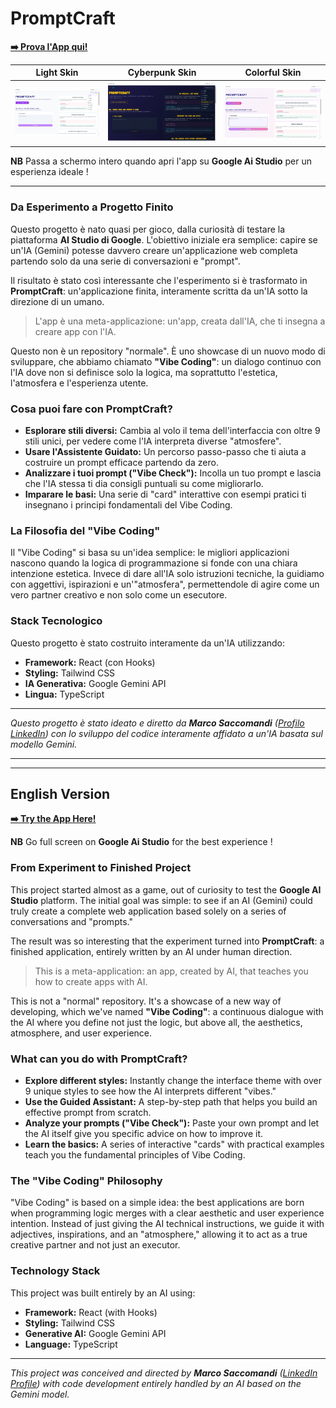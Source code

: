 # PromptCraft 

**[➡️ Prova l'App qui!](https://promptcraft-7665147795.us-west1.run.app)**

| Light Skin | Cyberpunk Skin | Colorful Skin |
| :---: | :---: | :---: |
| ![Light](images/screen1.png) | ![Cyberpunk](images/screen3.png) | ![Colorful](images/screen2.png) |

**NB** Passa a schermo intero quando apri l'app su **Google Ai Studio** per un esperienza ideale !

---

### Da Esperimento a Progetto Finito

Questo progetto è nato quasi per gioco, dalla curiosità di testare la piattaforma **AI Studio di Google**. L'obiettivo iniziale era semplice: capire se un'IA (Gemini) potesse davvero creare un'applicazione web completa partendo solo da una serie di conversazioni e "prompt".

Il risultato è stato così interessante che l'esperimento si è trasformato in **PromptCraft**: un'applicazione finita, interamente scritta da un'IA sotto la direzione di un umano.

> L'app è una meta-applicazione: un'app, creata dall'IA, che ti insegna a creare app con l'IA.

Questo non è un repository "normale". È uno showcase di un nuovo modo di sviluppare, che abbiamo chiamato **"Vibe Coding"**: un dialogo continuo con l'IA dove non si definisce solo la logica, ma soprattutto l'estetica, l'atmosfera e l'esperienza utente.

### Cosa puoi fare con PromptCraft?

-   **Esplorare stili diversi:** Cambia al volo il tema dell'interfaccia con oltre 9 stili unici, per vedere come l'IA interpreta diverse "atmosfere".
-   **Usare l'Assistente Guidato:** Un percorso passo-passo che ti aiuta a costruire un prompt efficace partendo da zero.
-   **Analizzare i tuoi prompt ("Vibe Check"):** Incolla un tuo prompt e lascia che l'IA stessa ti dia consigli puntuali su come migliorarlo.
-   **Imparare le basi:** Una serie di "card" interattive con esempi pratici ti insegnano i principi fondamentali del Vibe Coding.

### La Filosofia del "Vibe Coding"

Il "Vibe Coding" si basa su un'idea semplice: le migliori applicazioni nascono quando la logica di programmazione si fonde con una chiara intenzione estetica. Invece di dare all'IA solo istruzioni tecniche, la guidiamo con aggettivi, ispirazioni e un'"atmosfera", permettendole di agire come un vero partner creativo e non solo come un esecutore.

### Stack Tecnologico

Questo progetto è stato costruito interamente da un'IA utilizzando:

-   **Framework:** React (con Hooks)
-   **Styling:** Tailwind CSS
-   **IA Generativa:** Google Gemini API
-   **Lingua:** TypeScript

---

_Questo progetto è stato ideato e diretto da **Marco Saccomandi** ([Profilo LinkedIn](https://www.linkedin.com/in/marco-saccomandi-5bbb3b2a/)) con lo sviluppo del codice interamente affidato a un'IA basata sul modello Gemini._

---
---

## English Version

**[➡️ Try the App Here!](https://promptcraft-7665147795.us-west1.run.app)**

**NB** Go full screen on **Google Ai Studio** for the best experience !

### From Experiment to Finished Project

This project started almost as a game, out of curiosity to test the **Google AI Studio** platform. The initial goal was simple: to see if an AI (Gemini) could truly create a complete web application based solely on a series of conversations and "prompts."

The result was so interesting that the experiment turned into **PromptCraft**: a finished application, entirely written by an AI under human direction.

> This is a meta-application: an app, created by AI, that teaches you how to create apps with AI.

This is not a "normal" repository. It's a showcase of a new way of developing, which we've named **"Vibe Coding"**: a continuous dialogue with the AI where you define not just the logic, but above all, the aesthetics, atmosphere, and user experience.

### What can you do with PromptCraft?

-   **Explore different styles:** Instantly change the interface theme with over 9 unique styles to see how the AI interprets different "vibes."
-   **Use the Guided Assistant:** A step-by-step path that helps you build an effective prompt from scratch.
-   **Analyze your prompts ("Vibe Check"):** Paste your own prompt and let the AI itself give you specific advice on how to improve it.
-   **Learn the basics:** A series of interactive "cards" with practical examples teach you the fundamental principles of Vibe Coding.

### The "Vibe Coding" Philosophy

"Vibe Coding" is based on a simple idea: the best applications are born when programming logic merges with a clear aesthetic and user experience intention. Instead of just giving the AI technical instructions, we guide it with adjectives, inspirations, and an "atmosphere," allowing it to act as a true creative partner and not just an executor.

### Technology Stack

This project was built entirely by an AI using:

-   **Framework:** React (with Hooks)
-   **Styling:** Tailwind CSS
-   **Generative AI:** Google Gemini API
-   **Language:** TypeScript

---

_This project was conceived and directed by **Marco Saccomandi** ([LinkedIn Profile](https://www.linkedin.com/in/marco-saccomandi-5bbb3b2a/)) with code development entirely handled by an AI based on the Gemini model._
